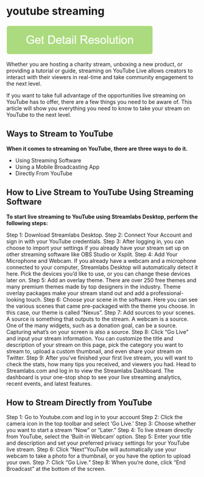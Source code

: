 # youtube streaming

[![youtube streaming](get-startted.png)](https://github.com/webtrickz/youtube.streaming)

Whether you are hosting a charity stream, unboxing a new product, or providing a tutorial or guide, streaming on YouTube Live allows creators to interact with their viewers in real-time and take community engagement to the next level.

If you want to take full advantage of the opportunities live streaming on YouTube has to offer, there are a few things you need to be aware of. This article will show you everything you need to know to take your stream on YouTube to the next level. 

## Ways to Stream to YouTube

**When it comes to streaming on YouTube, there are three ways to do it.**

* Using Streaming Software
* Using a Mobile Broadcasting App
* Directly From YouTube

## How to Live Stream to YouTube Using Streaming Software

**To start live streaming to YouTube using Streamlabs Desktop, perform the following steps:**

Step 1: Download Streamlabs Desktop.
Step 2: Connect Your Account and sign in with your YouTube credentials.
Step 3: After logging in, you can choose to import your settings if you already have your stream set up on other streaming software like OBS Studio or Xsplit.
Step 4: Add Your Microphone and Webcam. If you already have a webcam and a microphone connected to your computer, Streamlabs Desktop will automatically detect it here. Pick the devices you’d like to use, or you can change these devices later on.
Step 5: Add an overlay theme. There are over 250 free themes and many premium themes made by top designers in the industry. Theme overlay packages make your stream stand out and add a professional-looking touch.
Step 6: Choose your scene in the software. Here you can see the various scenes that came pre-packaged with the theme you choose. In this case, our theme is called “Nexus”.
Step 7: Add sources to your scenes. A source is something that outputs to the stream. A webcam is a source. One of the many widgets, such as a donation goal, can be a source. Capturing what’s on your screen is also a source.
Step 8: Click “Go Live” and input your stream information. You can customize the title and description of your stream on this page, pick the category you want to stream to, upload a custom thumbnail, and even share your stream on Twitter.
Step 9: After you’ve finished your first live stream, you will want to check the stats, how many tips you received, and viewers you had. Head to Streamlabs.com and log in to view the Streamlabs Dashboard. The dashboard is your one-stop shop to see your live streaming analytics, recent events, and latest features.

## How to Stream Directly from YouTube

Step 1: Go to Youtube.com and log in to your account
Step 2: Click the camera icon in the top toolbar and select ‘Go Live.’
Step 3: Choose whether you want to start a stream “Now” or “Later.”
Step 4: To live stream directly from YouTube, select the ‘Built-in Webcam’ option.
Step 5: Enter your title and description and set your preferred privacy settings for your YouTube live stream.
Step 6: Click “Next”YouTube will automatically use your webcam to take a photo for a thumbnail, or you have the option to upload your own. 
Step 7: Click “Go Live.“
Step 8: When you’re done, click “End Broadcast” at the bottom of the screen.
